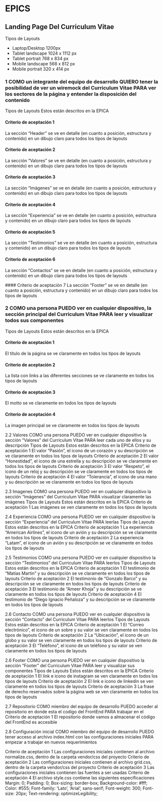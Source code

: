 # EPICS

## Landing Page Del Curriculum Vitae

Tipos de Layouts
- Laptop/Desktop 1200px
- Tablet landscape 1024 x 1112 px
- Tablet portrait 768 x 834 px
- Mobile landscape 568 x 812 px
- Mobile portrait 320 x 414 px

### 1 COMO un integrante del equipo de desarrollo QUIERO tener la posibilidad de ver un wiremock del Curriculum Vitae PARA ver los sectores de la página y entender la disposición del contenido

Tipos de Layouts
Estos están descritos en la EPICA 

#### Criterio de aceptación 1
La sección “Header” se ve en detalle (en cuanto a posición, estructura y contenido) en un dibujo claro para todos los tipos de layouts

#### Criterio de aceptación 2
La sección “Valores” se ve en detalle (en cuanto a posición, estructura y contenido) en un dibujo claro para todos los tipos de layouts

#### Criterio de aceptación 3
La sección “Imágenes” se ve en detalle (en cuanto a posición, estructura y contenido) en un dibujo claro para todos los tipos de layouts

#### Criterio de aceptación 4
La sección “Experiencia” se ve en detalle (en cuanto a posición, estructura y contenido) en un dibujo claro para todos los tipos de layouts

#### Criterio de aceptación 5
La sección “Testimonios” se ve en detalle (en cuanto a posición, estructura y contenido) en un dibujo claro para todos los tipos de layouts

#### Criterio de aceptación 6
La sección “Contactos” se ve en detalle (en cuanto a posición, estructura y contenido) en un dibujo claro para todos los tipos de layouts

#### Criterio de aceptación 7
La sección “Footer” se ve en detalle (en cuanto a posición, estructura y contenido) en un dibujo claro para todos los tipos de layouts

### 2 COMO una persona PUEDO ver en cualquier dispositivo, la sección principal del Curriculum Vitae PARA leer y visualizar todos sus componentes

Tipos de Layouts
Estos están descritos en la EPICA

#### Criterio de aceptación 1
El título de la página se ve claramente en todos los tipos de layouts

#### Criterio de aceptación 2
La lista con links a las diferentes secciones se ve claramente en todos los tipos de layouts

#### Criterio de aceptación 3
El motto se ve claramente en todos los tipos de layouts

#### Criterio de aceptación 4
La imagen principal se ve claramente en todos los tipos de layouts


2.2 Valores
COMO una persona
PUEDO ver en cualquier dispositivo la sección “Valores” del Curriculum Vitae
PARA leer cada uno de ellos y su descripción
Tipos de Layouts
Estos están descritos en la EPICA 
Criterio de aceptación 1
El valor “Pasión”, el icono de un corazón y su descripción se ve claramente en todos los tipos de layouts
Criterio de aceptación 2
El valor “Honestidad”, el icono de una estrella y su descripción se ve claramente en todos los tipos de layouts
Criterio de aceptación 3
El valor “Respeto”, el icono de un reloj y su descripción se ve claramente en todos los tipos de layouts
Criterio de aceptación 4
El valor “Tolerancia”, el icono de una mano y su descripción se ve claramente en todos los tipos de layouts

2.3 Imagenes
COMO una persona
PUEDO ver en cualquier dispositivo la sección “Imágenes” del Curriculum Vitae
PARA visualizar claramente las imágenes
Tipos de Layouts
Estos están descritos en la EPICA 
Criterio de aceptación 1
Las imágenes se ven claramente en todos los tipos de layouts

2.4 Experiencia
COMO una persona
PUEDO ver en cualquier dispositivo la sección “Experiencia” del Curriculum Vitae
PARA leerlas
Tipos de Layouts
Estos están descritos en la EPICA 
Criterio de aceptación 1
La experiencia “American Airlines”, el icono de un avión y su descripción se ve claramente en todos los tipos de layouts
Criterio de aceptación 2
La experiencia “Latam”, el icono de un avión y su descripción se ve claramente en todos los tipos de layouts



2.5 Testimonios
COMO una persona
PUEDO ver en cualquier dispositivo la sección “Testimonios” del Curriculum Vitae
PARA leerlos
Tipos de Layouts
Estos están descritos en la EPICA 
Criterio de aceptación 1
El testimonio de “Matías Martin” y su descripción se ve claramente en todos los tipos de layouts
Criterio de aceptación 2
El testimonio de “Gonzalo Barco” y su descripción se ve claramente en todos los tipos de layouts
Criterio de aceptación 3
El testimonio de “Ameer Khoja” y su descripción se ve claramente en todos los tipos de layouts
Criterio de aceptación 4
El testimonio de “Diego Ignacio Peñaloza” y su descripción se ve claramente en todos los tipos de layouts


2.6 Contacto
COMO una persona
PUEDO ver en cualquier dispositivo la sección “Contacto” del Curriculum Vitae
PARA leerlos
Tipos de Layouts
Estos están descritos en la EPICA 
Criterio de aceptación 1
El “Correo electrónico”, el icono de un sobre y su valor se ven claramente en todos los tipos de layouts
Criterio de aceptación 2
La “Ubicación”, el icono de un globo y su valor se ven claramente en todos los tipos de layouts
Criterio de aceptación 3
El “Teléfono”, el icono de un teléfono y su valor se ven claramente en todos los tipos de layouts

2.6 Footer
COMO una persona
PUEDO ver en cualquier dispositivo la sección “Footer” del Curriculum Vitae
PARA leer y visualizar sus componentes
Tipos de Layouts
Estos están descritos en la EPICA 
Criterio de aceptación 1
El link e icono de instagram se ven claramente en todos los tipos de layouts
Criterio de aceptación 2
El link e icono de linkedin se ven claramente en todos los tipos de layouts
Criterio de aceptación 3
La frase de derecho reservados sobre la página web se ven claramente en todos los tipos de layouts

2.7 Repositorio
COMO miembro del equipo de desarrollo
PUEDO acceder al repositorio en donde esta el codigo del FrontEnd
PARA trabajar en el
Criterio de aceptación 1
El repositorio donde vamos a almacenar el código del FrontEnd es accesible

2.8 Configuración inicial
COMO miembro del equipo de desarrollo
PUEDO tener acceso al archivo index.html con las configuraciones iniciales
PARA empezar a trabajar en nuevos requerimientos

Criterio de aceptación 1
Las configuraciones iniciales contienen al archivo normalize.css, dentro de la carpeta vendor/css del proyecto
Criterio de aceptación 2
Las configuraciones iniciales contienen al archivo grid.css, dentro de la carpeta vendor/css del proyecto
Criterio de aceptación 3
Las configuraciones iniciales contienen las fuentes a ser usadas
Criterio de aceptación 4
El archivo style.css contiene las siguientes especificaciones
Margin: 0;
Padding: 0;
Box-sizing: border-box;
Background-color: #fff;
Color: #555;
Font-family: ‘Lato’, ‘Arial’, sans-serif;
Font-weight: 300;
Font-size: 20px;
Text-rendering: optimizeLegibility;


